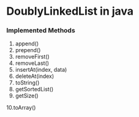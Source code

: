 # DoublyLinkedList in java

### Implemented Methods
  1. append()
  2. prepend()
  3. removeFirst()
  4. removeLast()
  5. insertAt(index, data)
  6. deleteAt(index)
  7. toString()
  8. getSortedList()
  9. getSize()
  
  10.toArray()

